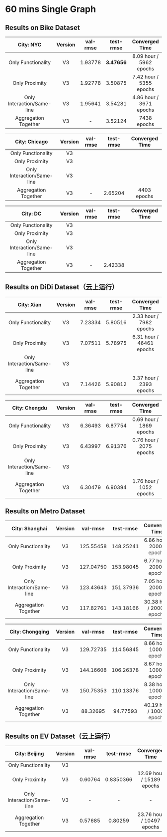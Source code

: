 # 60 mins Single Graph

## Results on Bike Dataset

|       **City: NYC**        | Version | val-rmse |  test-rmse  |     Converged Time      |
| :------------------------: | :-----: | :------: | :---------: | :---------------------: |
|     Only Functionality     |   V3    | 1.93778  | **3.47656** | 8.09 hour / 5962 epochs |
|       Only Proximity       |   V3    | 1.92778  |   3.50875   | 7.42 hour / 5355 epochs |
| Only Interaction/Same-line |   V3    | 1.95641  |   3.54281   | 4.86 hour / 3671 epochs |
|    Aggregation Together    |   V3    |    -     |   3.52124   |       7438 epochs       |

|     **City: Chicago**      | Version | val-rmse | test-rmse | Converged Time |
| :------------------------: | :-----: | :------: | :-------: | :------------: |
|     Only Functionality     |   V3    |          |           |                |
|       Only Proximity       |   V3    |          |           |                |
| Only Interaction/Same-line |   V3    |          |           |                |
|    Aggregation Together    |   V3    |    -     |  2.65204  |  4403 epochs   |

|        **City: DC**        | Version | val-rmse | test-rmse | Converged Time |
| :------------------------: | :-----: | :------: | :-------: | :------------: |
|     Only Functionality     |   V3    |          |           |                |
|       Only Proximity       |   V3    |          |           |                |
| Only Interaction/Same-line |   V3    |          |           |                |
|    Aggregation Together    |   V3    |    -     |  2.42338  |                |

## Results on DiDi Dataset（云上运行）

|       **City: Xian**       | Version | val-rmse | test-rmse |      Converged Time      |
| :------------------------: | :-----: | :------: | :-------: | :----------------------: |
|     Only Functionality     |   V3    | 7.23334  |  5.80516  | 2.33 hour / 7982 epochs  |
|       Only Proximity       |   V3    | 7.07511  |  5.78975  | 6.31 hour / 46461 epochs |
| Only Interaction/Same-line |   V3    |          |           |                          |
|    Aggregation Together    |   V3    | 7.14426  |  5.90812  | 3.37 hour / 2393 epochs  |

|     **City: Chengdu**      | Version | val-rmse | test-rmse |     Converged Time      |
| :------------------------: | :-----: | :------: | :-------: | :---------------------: |
|     Only Functionality     |   V3    | 6.36493  |  6.87754  | 0.69 hour / 1869 epochs |
|       Only Proximity       |   V3    | 6.43997  |  6.91376  | 0.76 hour / 2075 epochs |
| Only Interaction/Same-line |   V3    |          |           |                         |
|    Aggregation Together    |   V3    | 6.30479  |  6.90394  | 1.76 hour / 1052 epochs |

## Results on Metro Dataset

|     **City: Shanghai**     | Version | val-rmse  | test-rmse |      Converged Time       |
| :------------------------: | :-----: | :-------: | :-------: | :-----------------------: |
|     Only Functionality     |   V3    | 125.55458 | 148.25241 | 6.86 hour / 20000 epochs  |
|       Only Proximity       |   V3    | 127.04750 | 153.98045 | 6.77 hour / 20000 epochs  |
| Only Interaction/Same-line |   V3    | 123.43643 | 151.37936 | 7.05 hour / 20000 epochs  |
|    Aggregation Together    |   V3    | 117.82761 | 143.18166 | 30.38 hour / 20000 epochs |

|    **City: Chongqing**     | Version | val-rmse  | test-rmse |      Converged Time       |
| :------------------------: | :-----: | :-------: | :-------: | :-----------------------: |
|     Only Functionality     |   V3    | 129.72735 | 114.56845 | 8.66 hour / 10000 epochs  |
|       Only Proximity       |   V3    | 144.16608 | 106.26378 | 8.67 hour / 10000 epochs  |
| Only Interaction/Same-line |   V3    | 150.75353 | 110.13376 | 8.38 hour / 10000 epochs  |
|    Aggregation Together    |   V3    | 88.32695  | 94.77593  | 40.19 hour / 10004 epochs |

## Results on EV Dataset（云上运行）

|     **City: Beijing**      | Version | val-rmse | test-rmse |      Converged Time       |
| :------------------------: | :-----: | :------: | :-------: | :-----------------------: |
|     Only Functionality     |   V3    |          |           |                           |
|       Only Proximity       |   V3    | 0.60764  | 0.8350366 | 12.69 hour / 15189 epochs |
| Only Interaction/Same-line |   V3    |    -     |     -     |             -             |
|    Aggregation Together    |   V3    | 0.57685  |  0.80259  | 23.76 hour / 10497 epochs |

